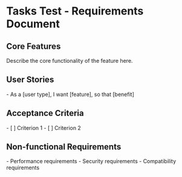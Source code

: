 # Tasks Test - Requirements Document

## Core Features

<template-requirements>
Describe the core functionality of the feature here.
</template-requirements>

## User Stories

<template-requirements>
- As a [user type], I want [feature], so that [benefit]
</template-requirements>

## Acceptance Criteria

<template-requirements>
- [ ] Criterion 1
- [ ] Criterion 2
</template-requirements>

## Non-functional Requirements

<template-requirements>
- Performance requirements
- Security requirements
- Compatibility requirements
</template-requirements>

